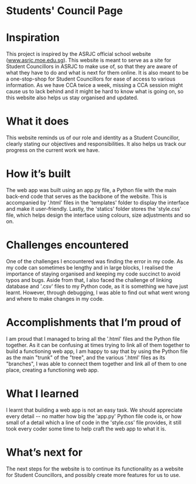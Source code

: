 # Students' Council Page

# Inspiration
This project is inspired by the ASRJC official school website (www.asrjc.moe.edu.sg). This website is meant to serve as a site for Student Councillors in ASRJC to make use of, so that they are aware of what they have to do and what is next for them online. It is also meant to be a one-stop-shop for Student Councillors for ease of access to various information. As we have CCA twice a week, missing a CCA session might cause us to lack behind and it might be hard to know what is going on, so this website also helps us stay organised and updated.

# What it does
This website reminds us of our role and identity as a Student Councillor, clearly stating our objectives and responsibilities. It also helps us track our progress on the current work we have.

# How it’s built
The web app was built using an app.py file, a Python file with the main back-end code that serves as the backbone of the website. This is accompanied by '.html' files in the 'templates' folder to display the interface and make it user-friendly. Lastly, the 'statics' folder stores the 'style.css' file, which helps design the interface using colours, size adjustments and so on.

# Challenges encountered
One of the challenges I encountered was finding the error in my code. As my code can sometimes be lengthy and in large blocks, I realised the importance of staying organised and keeping my code succinct to avoid typos and bugs. Aside from that, I also faced the challenge of linking database and '.csv' files to my Python code, as it is something we have just learnt. However, through debugging, I was able to find out what went wrong and where to make changes in my code.

# Accomplishments that I’m proud of
I am proud that I managed to bring all the '.html' files and the Python file together. As it can be confusing at times trying to link all of them together to build a functioning web app, I am happy to say that by using the Python file as the main "trunk" of the "tree", and the various '.html' files as its "branches", I was able to connect them together and link all of them to one place, creating a functioning web app.

# What I learned
I learnt that building a web app is not an easy task. We should appreciate every detail -- no matter how big the 'app.py' Python file code is, or how small of a detail which a line of code in the 'style.css' file provides, it still took every coder some time to help craft the web app to what it is.

# What’s next for
The next steps for the website is to continue its functionality as a website for Student Councillors, and possibly create more features for us to use.
